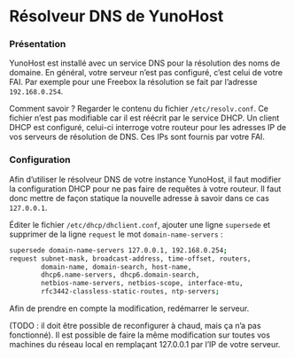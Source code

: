 # Résolveur DNS de YunoHost

### Présentation
YunoHost est installé avec un service DNS pour la résolution des noms de domaine. En général, votre serveur n’est pas configuré, c’est celui de votre FAI.
Par exemple pour une Freebox la résolution se fait par l’adresse `192.168.0.254`.

Comment savoir ? Regarder le contenu du fichier `/etc/resolv.conf`. Ce fichier n’est pas modifiable car il est réécrit par le service DHCP.
Un client DHCP est configuré, celui-ci interroge votre routeur pour les adresses IP de vos serveurs de résolution de DNS. Ces IPs sont fournis par votre FAI.

### Configuration
Afin d’utiliser le résolveur DNS de votre instance YunoHost, il faut modifier la configuration DHCP pour ne pas faire de requêtes à votre routeur. Il faut donc mettre de façon statique la nouvelle adresse à savoir dans ce cas `127.0.0.1`.

Éditer le fichier `/etc/dhcp/dhclient.conf`, ajouter une ligne `supersede` et supprimer de la ligne `request` le mot `domain-name-servers` :
```bash
supersede domain-name-servers 127.0.0.1, 192.168.0.254;
request subnet-mask, broadcast-address, time-offset, routers,
        domain-name, domain-search, host-name,
        dhcp6.name-servers, dhcp6.domain-search,
        netbios-name-servers, netbios-scope, interface-mtu,
        rfc3442-classless-static-routes, ntp-servers;
```

Afin de prendre en compte la modification, redémarrer le serveur.

(TODO : il doit être possible de reconfigurer à chaud, mais ça n’a pas fonctionné).
Il est possible de faire la même modification sur toutes vos machines du réseau local en remplaçant 127.0.0.1 par l’IP de votre serveur.
